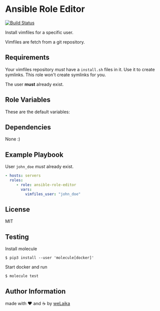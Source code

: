 Ansible Role Editor
===================

[![Build Status](https://travis-ci.org/welaika/ansible-role-editor.svg?branch=master)](https://travis-ci.org/welaika/ansible-role-editor)

Install vimfiles for a specific user.

Vimfiles are fetch from a git repository.

Requirements
------------

Your vimfiles repository *must* have a `install.sh` files in it. Use it to create symlinks. This role won't create symlinks for you.

The user **must** already exist.

Role Variables
--------------

These are the default variables:


Dependencies
------------

None :)

Example Playbook
----------------

User `john_doe` *must* already exist.

```yaml
- hosts: servers
  roles:
     - role: ansible-role-editor
       vars:
         vimfiles_user: "john_doe"
```

License
-------

MIT

Testing
-------

Install molecule

`$ pip3 install --user 'molecule[docker]'`

Start docker and run

`$ molecule test`

Author Information
------------------

made with ❤️ and ☕️ by [weLaika](https://dev.welaika.com)
